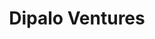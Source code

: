 ---
layout: firm_page
title: "Dipalo Ventures"
id: "dipaloventures.com"
permalink: "/dipaloventuresdipaloventures.com/"
website: "https://dipaloventures.com"
offices: "Chicago (United States)"
investment_stages: "Pre-Seed, Seed, Series A"
portfolio_companies: "Vumo, Nucurrent, MITO Materials Solutions, Azumo, Jiobit, Ascent"
portfolio_link: "https://dipaloventures.com/portfolio/"
investment_markets: "Climate Tech, Energy, Energy Storage, Renewable Energy, Infrastructure, Distributed Energy Generation, Food & Agriculture, Food Waste, Alt Protein, Sustainable Aquaculture, Industrial Decarbonization, Metals & Mining, Waste & Recycling, Water, Built Environment, Building Materials, Heating & Cooling, Carbon Sequestration, Connected Devices, Advanced Manufacturing, MedTech, Mobility"
founded_year: "2015"
description: "Dipalo Ventures is a Chicago-based early-stage venture capital firm investing in breakthrough innovations leveraging hard tech, software, and AI. They focus on supporting hard tech innovators and scaling life-changing technologies for a green energy future, providing product expertise and deep engineering knowledge."
linkedin: "https://www.linkedin.com/company/dipaloventures/"
twitter: "https://twitter.com/DipaloVentures"
instagram: "https://www.instagram.com/dipaloventures/"
team_page: "https://dipaloventures.com/about-us/"
investor_type: "Venture Capital"
crunchbase: "https://www.crunchbase.com/organization/dipalo-ventures"
pitchbook: "https://pitchbook.com/profiles/investor/265161-61"

# SEO Optimization
meta_title: "Dipalo Ventures - VC Firm - projectstartups.com"
meta_description: "Dipalo Ventures, Dipalo Ventures is a Chicago-based early-stage venture capital firm investing in breakthrough innovations leveraging hard tech, software, and AI. They..."
meta_keywords: "Dipalo Ventures, Climate Tech, Energy, Energy Storage, Renewable Energy, Infrastructure, Distributed Energy Generation, Food & Agriculture, Food Waste, Alt Protein, Sustainable Aquaculture, Industrial Decarbonization, Metals & Mining, Waste & Recycling, Water, Built Environment, Building Materials, Heating & Cooling, Carbon Sequestration, Connected Devices, Advanced Manufacturing, MedTech, Mobility, VC firm, venture capital, startup investor, projectstartups.com"
canonical_url: "https://vc.projectstartups.com/dipaloventuresdipaloventures.com/"
---